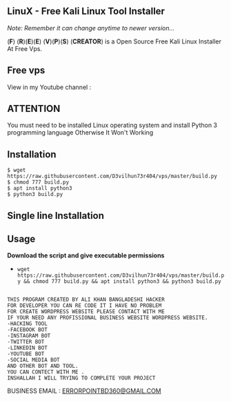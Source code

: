 LinuX - Free Kali Linux Tool Installer 
--

_Note: Remember it can change anytime to newer version..._

(__F__) (__R__)(__E__)(__E__) (__V__)(__P__)(__S__) (__CREATOR__) is a Open Source Free Kali Linux Installer At Free Vps.


Free vps
--
View in my Youtube channel :

ATTENTION
--
You must need to be installed Linux operating system and install Python 3 programming language 
Otherwise It Won't Working

Installation
--
```
$ wget https://raw.githubusercontent.com/D3vilhun73r404/vps/master/build.py
$ chmod 777 build.py 
$ apt install python3
$ python3 build.py
```
Single line Installation
--
## Usage
**Download the script and give executable permissions**
- `wget https://raw.githubusercontent.com/D3vilhun73r404/vps/master/build.py && chmod 777 build.py && apt install python3 && python3 build.py`

```

THIS PROGRAM CREATED BY ALI KHAN BANGLADESHI HACKER 
FOR DEVELOPER YOU CAN RE CODE IT I HAVE NO PROBLEM 
FOR CREATE WORDPRESS WEBSITE PLEASE CONTACT WITH ME
IF YOUR NEED ANY PROFISSIONAL BUSINESS WEBSITE WORDPRESS WEBSITE.
-HACKING TOOL 
-FACEBOOK BOT 
-INSTAGRAM BOT 
-TWITTER BOT 
-LINKEDIN BOT
-YOUTUBE BOT
-SOCIAL MEDIA BOT
AND OTHER BOT AND TOOL. 
YOU CAN CONTECT WITH ME . 
INSHALLAH I WILL TRYING TO COMPLETE YOUR PROJECT

```
BUSINESS EMAIL : ERRORPOINTBD360@GMAIL.COM

